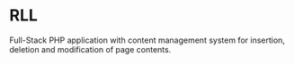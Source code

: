 # RLL

Full-Stack PHP application with content management system for insertion, deletion and modification of page contents.
